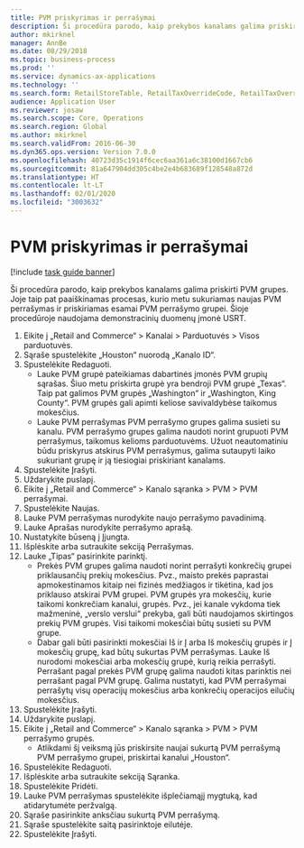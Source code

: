 ```yaml
---
title: PVM priskyrimas ir perrašymai
description: Ši procedūra parodo, kaip prekybos kanalams galima priskirti PVM grupes.
author: mkirknel
manager: AnnBe
ms.date: 08/29/2018
ms.topic: business-process
ms.prod: ''
ms.service: dynamics-ax-applications
ms.technology: ''
ms.search.form: RetailStoreTable, RetailTaxOverrideCode, RetailTaxOverrideGroup
audience: Application User
ms.reviewer: josaw
ms.search.scope: Core, Operations
ms.search.region: Global
ms.author: mkirknel
ms.search.validFrom: 2016-06-30
ms.dyn365.ops.version: Version 7.0.0
ms.openlocfilehash: 40723d35c1914f6cec6aa361a6c38100d1667cb6
ms.sourcegitcommit: 81a647904dd305c4be2e4b683689f128548a872d
ms.translationtype: HT
ms.contentlocale: lt-LT
ms.lasthandoff: 02/01/2020
ms.locfileid: "3003632"
---
```

# <a name="sales-tax-assignment-and-overrides"></a> PVM priskyrimas ir perrašymai​

[!include [task guide banner](../../includes/task-guide-banner.md)]

Ši procedūra parodo, kaip prekybos kanalams galima priskirti PVM grupes. Joje taip pat paaiškinamas procesas, kurio metu sukuriamas naujas PVM perrašymas ir priskiriamas esamai PVM perrašymo grupei. Šioje procedūroje naudojama demonstracinių duomenų įmonė USRT.

1. Eikite į „Retail and Commerce“ > Kanalai > Parduotuvės > Visos parduotuvės.
2. Sąraše spustelėkite „Houston“ nuorodą „Kanalo ID“.
3. Spustelėkite Redaguoti.
    * Lauke PVM grupė pateikiamas dabartinės įmonės PVM grupių sąrašas. Šiuo metu priskirta grupė yra bendroji PVM grupė „Texas“. Taip pat galimos PVM grupės „Washington“ ir „Washington, King County“. PVM grupės gali apimti keliose savivaldybėse taikomus mokesčius.  
    * Lauke PVM perrašymas PVM perrašymo grupes galima susieti su kanalu. PVM perrašymo grupes galima naudoti norint grupuoti PVM perrašymus, taikomus kelioms parduotuvėms. Užuot neautomatiniu būdu priskyrus atskirus PVM perrašymus, galima sutaupyti laiko sukuriant grupę ir ją tiesiogiai priskiriant kanalams.  
4. Spustelėkite Įrašyti.
5. Uždarykite puslapį.
6. Eikite į „Retail and Commerce“ > Kanalo sąranka > PVM > PVM perrašymai.
7. Spustelėkite Naujas.
8. Lauke PVM perrašymas nurodykite naujo perrašymo pavadinimą.
9. Lauke Aprašas nurodykite perrašymo aprašą.
10. Nustatykite būseną į Įjungta.
11. Išplėskite arba sutraukite sekciją Perrašymas.
12. Lauke „Tipas“ pasirinkite parinktį.
    * Prekės PVM grupes galima naudoti norint perrašyti konkrečių grupei priklausančių prekių mokesčius. Pvz., maisto prekės paprastai apmokestinamos kitaip nei fizinės medžiagos ir tikėtina, kad jos priklauso atskirai PVM grupei. PVM grupės yra mokesčių, kurie taikomi konkrečiam kanalui, grupės. Pvz., jei kanale vykdoma tiek mažmeninė, „verslo verslui“ prekyba, gali būti naudojamos skirtingos prekių PVM grupės. Visi taikomi mokesčiai būtų susieti su PVM grupe.  
    * Dabar gali būti pasirinkti mokesčiai Iš ir Į arba Iš mokesčių grupės ir Į mokesčių grupę, kad būtų sukurtas PVM perrašymas. Lauke Iš nurodomi mokesčiai arba mokesčių grupė, kurią reikia perrašyti. Perrašant pagal prekės PVM grupę galima naudoti kitas parinktis nei perrašant pagal PVM grupę. Galima nustatyti, kad PVM perrašymai perrašytų visų operacijų mokesčius arba konkrečių operacijos eilučių mokesčius.  
13. Spustelėkite Įrašyti.
14. Uždarykite puslapį.
15. Eikite į „Retail and Commerce“ > Kanalo sąranka > PVM > PVM perrašymo grupės.
    * Atlikdami šį veiksmą jūs priskirsite naujai sukurtą PVM perrašymą PVM perrašymo grupei, priskirtai kanalui „Houston“.  
16. Spustelėkite Redaguoti.
17. Išplėskite arba sutraukite sekciją Sąranka.
18. Spustelėkite Pridėti.
19. Lauke PVM perrašymas spustelėkite išplečiamąjį mygtuką, kad atidarytumėte peržvalgą.
20. Sąraše pasirinkite anksčiau sukurtą PVM perrašymą.
21. Sąraše spustelėkite saitą pasirinktoje eilutėje.
22. Spustelėkite Įrašyti.

